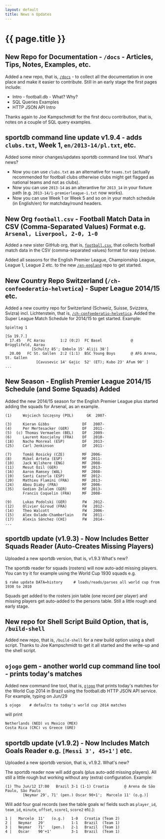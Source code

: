 ```yaml
---
layout: default
title: News n Updates
---
```


# {{ page.title }}


## New Repo for Documentation - `/docs` - Articles, Tips, Notes, Examples, etc.

Added a new repo, that is, [`/docs`](https://github.com/openfootball/docs)  - to collect 
all the documentation in one place and make it easier to contribute.
Still in an early stage the first pages include: 

- Intro - football.db - What? Why? 
- SQL Queries Examples 
- HTTP JSON API Intro 

Thanks again to Joe Kampschmidt for the first docu contribution, 
that is, notes on a couple of SQL query examples. 


## sportdb command line update v1.9.4 - adds `clubs.txt`, Week 1, `en/2013-14/pl.txt`, etc.

Added some minor changes/updates sportdb command line tool. What's news? 

- Now you can use `clubs.txt` as an alternative for `teams.txt` (actually recommended for football clubs
    otherwise clubs might get flagged as national teams and not as clubs). 
- Now you can use `2013-14` as an alterantive for `2013_14` in your 
    fixture path (e.g. `2013-14/1-premierleague-i.txt` now works).
- Now you can use Week 1 or Week 5 and so on in your match schedule (in 
    English/en) for matchday/round headers. 


## New Org `football.csv` - Football Match Data in CSV (Comma-Separated Values) Format e.g. `Arsenal, Liverpool, 2-0, 1-0`

Added a new sister GitHub org, that is, [`football.csv`](https://github.com/footballcsv),
that collects football match data in the CSV (comma-separated  values) format for easy (re)use. 

Added all seasons for the English Premier League, Championship League, League 1, League 2 etc.
to the new [`/en-england`](https://github.com/footballcsv/en-england) repo to get started.



## New Country Repo Switzerland (`/ch-confoederatio-helvetica`) - Super League 2014/15 etc.

Added a new country repo for Switzerland (Schweiz, Suisse, Svizzera, Svizra)
incl. Lichtenstein, that is, 
[`/ch-confoederatio-helvetica`](https://github.com/openfootball/ch-confoederatio-helvetica).
Added the Super League Match Schedule for 2014/15 to get started. Example: 

~~~
Spieltag 1 

[Sa 19.7.] 
  17.45   FC Aarau       1:2 (0:2)  FC Basel             @ Brügglifeld, Aarau
            [Schultz 85'; Embolo 15' Aliji 38'] 
  20.00   FC St. Gallen  2:2 (1:1)  BSC Young Boys       @ AFG Arena, St. Gallen
              [Cavusevic 14' Gajic  52' (ET); Kubo 23' Afum 90' ] 
...
~~~


## New Season - English Premier League 2014/15 Schedule (and Some Squads) Added

Added the new 2014/15 season for the English Premier League plus
started adding the squads for Arsenal, as an example. 

~~~
(1)     Wojciech Szczęsny (POL)      GK  2007-

(3)     Kieran Gibbs               DF   2007-
(4)     Per Mertesacker (GER)      DF   2011-
(5)  (c) Thomas Vermaelen (BEL)    DF   2009-
(6)     Laurent Koscielny (FRA)    DF   2010- 
(18)    Nacho Monreal (ESP)        DF   2013- 
(25)    Carl Jenkinson             DF   2011- 

(7)     Tomáš Rosický (CZE)        MF  2006-  
(8)     Mikel Arteta (ESP)         MF  2011-
(10)    Jack Wilshere (ENG)        MF  2008-
(11)    Mesut Özil (GER)           MF  2013-
(16)    Aaron Ramsey (WAL)         MF  2008-
(19)    Santi Cazorla (ESP)        MF  2012-
(20)    Mathieu Flamini (FRA)      MF  2013-
(24)    Abou Diaby (FRA)           MF  2006-
(35)    Gedion Zelalem (GER)       MF  2013-
        Francis Coquelin (FRA)     MF  2008-

(9)     Lukas Podolski (GER)       FW   2012-
(12)    Olivier Giroud (FRA)       FW   2012-
(14)    Theo Walcott               FW   2006-
(15)    Alex Oxlade-Chamberlain    FW   2011-
(17)    Alexis Sánchez (CHI)       FW   2014-
...
~~~

## sportdb update (v1.9.3) - Now Includes Better Squads Reader (Auto-Creates Missing Players)

Uploaded a new sportdb version, that is, v1.9.3   What's new? 

The sportdb reader for squads (rosters) will now auto-add missing players.
You can try it for example using the World Cup 1930 squads e.g. 

~~~
$ rake update DATA=history     # loads/reads/parses all world cup from 1930 to 2010 
~~~

Squads get added to the rosters join table (one record per player) 
and missing players get auto-added to the persons table. Still a little rough and early stage.



## New repo for Shell Script Build Option, that is, `/build-shell`

Added new repo, that is, `/build-shell` for a new build option using a shell script.
Thanks to Joe Kampschmidt to get it all started and the write-up and the shell script.



## `ojogo` gem - another world cup command line tool - prints today's matches

Added new command line tool, that is, [`ojogo`](https://github.com/sportdb/ojogo.ruby)
that prints today's matches for the World Cup 2014 in Brazil
using the football.db HTTP JSON API service. For example, typing on Jun/29 

~~~
$ ojogo    # defaults to today's world cup 2014 matches 
~~~

will print 

~~~
Netherlands (NED) vs Mexico (MEX) 
Costa Rica (CRC) vs Greece (GRE) 
~~~


## sportdb update (v1.9.2) - Now Includes Match Goals Reader e.g. `[Messi 3', 45+1']` etc.

Uploaded a new sportdb version, that is, v1.9.2. What's new? 

The sportdb reader now will add goals (plus auto-add missing 
players). All still a little rough but working without any (extra) configuration. Example: 

~~~
(1) Thu Jun/12 17:00   Brazil 3-1 (1-1) Croatia       @ Arena de São Paulo, São Paulo
        [Neymar 29', 71' (pen.) Oscar 90+1';  Marcelo 11' (o.g.)] 
~~~

Will add four goal records (see the table goals w/ fields such as 
`player_id`, `team_id`, `minute`, `offset`, `score1`, `score2` etc.): 

~~~
1 |   Marcelo  11'   (o.g.)   1-0   Croatia (Team 2) 
2 |   Neymar   29'            1-1   Brazil  (Team 1) 
3 |   Neymar   71'   (pen.)   2-1   Brazil  (Team 1) 
4 |   Oscar    90'+1'         3-1   Brazil  (Team 1)
~~~



